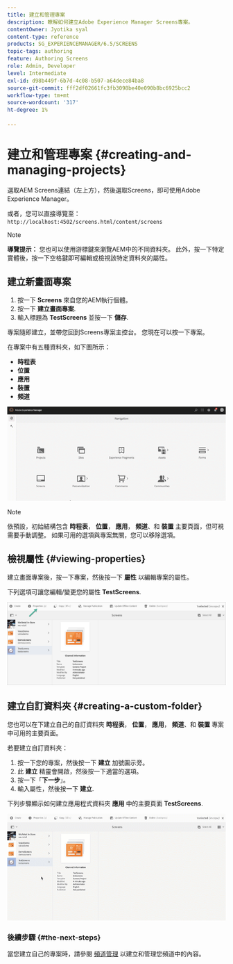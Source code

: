 ```yaml
---
title: 建立和管理專案
description: 瞭解如何建立Adobe Experience Manager Screens專案。
contentOwner: Jyotika syal
content-type: reference
products: SG_EXPERIENCEMANAGER/6.5/SCREENS
topic-tags: authoring
feature: Authoring Screens
role: Admin, Developer
level: Intermediate
exl-id: d98b449f-6b7d-4c08-b507-a64dece84ba8
source-git-commit: fff2df02661fc3fb3098be40e090b8bc6925bcc2
workflow-type: tm+mt
source-wordcount: '317'
ht-degree: 1%

---
```


# 建立和管理專案 {#creating-and-managing-projects}

選取AEM Screens連結（左上方），然後選取Screens，即可使用Adobe Experience Manager。

或者，您可以直接導覽至： `http://localhost:4502/screens.html/content/screens`

>[!NOTE]
>**導覽提示：**
>您也可以使用游標鍵來瀏覽AEM中的不同資料夾。 此外，按一下特定實體後，按一下空格鍵即可編輯或檢視該特定資料夾的屬性。

## 建立新畫面專案

1. 按一下 **Screens** 來自您的AEM執行個體。
1. 按一下 **建立畫面專案**.
1. 輸入標題為 **TestScreens** 並按一下 **儲存**.

專案隨即建立，並帶您回到Screens專案主控台。 您現在可以按一下專案。

在專案中有五種資料夾，如下圖所示：

* **時程表**
* **位置**
* **應用**
* **裝置**
* **頻道**

![player1](assets/create-project.gif)

>[!NOTE]
>
>依預設，初始結構包含 **時程表**， **位置**， **應用**， **頻道**、和 **裝置** 主要頁面，但可視需要手動調整。 如果可用的選項與專案無關，您可以移除選項。


## 檢視屬性 {#viewing-properties}

建立畫面專案後，按一下專案，然後按一下 **屬性** 以編輯專案的屬性。

下列選項可讓您編輯/變更您的屬性 **TestScreens**.

![影像](assets/create-project2.png)

## 建立自訂資料夾 {#creating-a-custom-folder}

您也可以在下建立自己的自訂資料夾 **時程表**， **位置**， **應用**， **頻道**、和 **裝置** 專案中可用的主要頁面。

若要建立自訂資料夾：

1. 按一下您的專案，然後按一下 **建立** 加號圖示旁。
1. 此 **建立** 精靈會開啟，然後按一下適當的選項。
1. 按一下「**下一步**」。
1. 輸入屬性，然後按一下 **建立**.

下列步驟顯示如何建立應用程式資料夾 **應用** 中的主要頁面 **TestScreens**.

![player2-1](assets/create-project3.gif)

### 後續步驟 {#the-next-steps}

當您建立自己的專案時，請參閱 [頻道管理](managing-channels.md) 以建立和管理您頻道中的內容。
